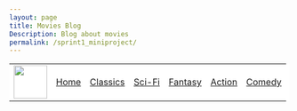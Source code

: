 ```yaml
---
layout: page
title: Movies Blog
Description: Blog about movies
permalink: /sprint1_miniproject/
---
```

<style>
    .movie_menu {
        background-color: white;
    }
</style>
<html>
    <div class="movie_menu">
        <table>
            <tr>
                <td><img src="{{site.baseurl}}/images/sprints/sprint1_images/movie_blog.png" height="60" title="GH Pages" alt=""></td>
                <td><a href="/aditi_bandaru_csp_2025/sprint1_miniproject/index">Home</a></td>
                <td><a href="{{site.baseurl}}/github/pages/markdown">Classics</a></td>
                <td><a href="{{site.baseurl}}/github/pages/anatomy">Sci-Fi</a></td>
                <td><a href="{{site.baseurl}}/github/pages/jekyll">Fantasy</a></td>
                <td><a href="{{site.baseurl}}/github/pages/utterances">Action</a></td>
                <td><a href="{{site.baseurl}}/github/pages/hacks">Comedy</a></td>
            </tr>
        </table>
    </div>

</html>